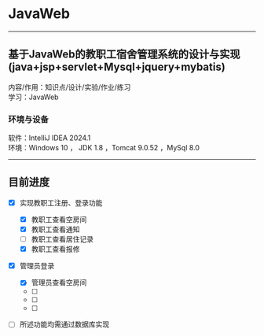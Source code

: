 # JavaWeb
___
## 基于JavaWeb的教职工宿舍管理系统的设计与实现(java+jsp+servlet+Mysql+jquery+mybatis)
内容/作用：知识点/设计/实验/作业/练习   
学习：JavaWeb
### 环境与设备
软件：IntelliJ IDEA 2024.1   
环境：Windows 10 ， JDK 1.8 ，Tomcat 9.0.52 ，MySql 8.0
___
## 目前进度
- [x] 实现教职工注册、登录功能
  - [x] 教职工查看空房间
  - [x] 教职工查看通知
  - [ ] 教职工查看居住记录
  - [x] 教职工查看报修
- [x] 管理员登录
  - [x] 管理员查看空房间
  - [ ] 
  - [ ] 
  - [ ] 
- [ ] 所述功能均需通过数据库实现      

